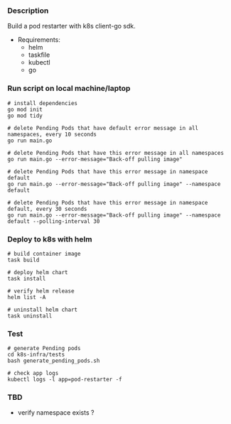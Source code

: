 ### Description

Build a pod restarter with k8s client-go sdk.

* Requirements:
    * helm
    * taskfile
    * kubectl
    * go


### Run script on local machine/laptop

```
# install dependencies
go mod init
go mod tidy

# delete Pending Pods that have default error message in all namespaces, every 10 seconds
go run main.go

# delete Pending Pods that have this error message in all namespaces
go run main.go --error-message="Back-off pulling image"

# delete Pending Pods that have this error message in namespace default
go run main.go --error-message="Back-off pulling image" --namespace default

# delete Pending Pods that have this error message in namespace default, every 30 seconds
go run main.go --error-message="Back-off pulling image" --namespace default --polling-interval 30
```

### Deploy to k8s with helm

```
# build container image
task build

# deploy helm chart
task install

# verify helm release
helm list -A

# uninstall helm chart
task uninstall
```

### Test 

```
# generate Pending pods
cd k8s-infra/tests
bash generate_pending_pods.sh

# check app logs
kubectl logs -l app=pod-restarter -f
```

### TBD
- verify namespace exists ?
